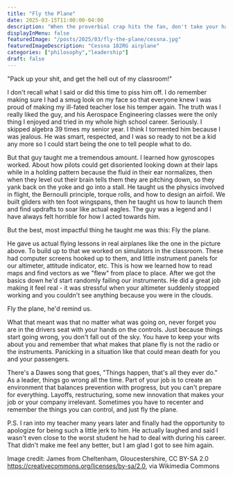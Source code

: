 ```yaml
---
title: "Fly the Plane"
date: 2025-03-15T11:00:00-04:00
description: "When the proverbial crap hits the fan, don't take your hands off the controls."
displayInMenu: false
featuredImage: "/posts/2025/03/fly-the-plane/cessna.jpg"
featuredImageDescription: "Cessna 182RG airplane"
categories: ["philosophy","leadership"]
draft: false
---
```

"Pack up your shit, and get the hell out of my classroom!"

I don't recall what I said or did this time to piss him off.  I do remember making sure I had a smug look on my face so that everyone knew I was proud of making my ill-fated teacher lose his temper again.  The truth was I really liked the guy, and his Aerospace Engineering classes were the only thing I enjoyed and tried in my whole high school career.  Seriously.  I skipped algebra 39 times my senior year.  I think I tormented him because I was jealous.  He was smart, respected, and I was so ready to not be a kid any more so I could start being the one to tell people what to do.

But that guy taught me a tremendous amount.  I learned how gyroscopes worked.  About how pilots could get disoriented looking down at their laps while in a holding pattern because the fluid in their ear normalizes, then when they level out their brain tells them they are pitching down, so they yank back on the yoke and go into a stall.  He taught us the physics involved in flight, the Bernoulli principle, torque rolls, and how to design an airfoil.  We built gliders with ten foot wingspans, then he taught us how to launch them and find updrafts to soar like actual eagles.  The guy was a legend and I have always felt horrible for how I acted towards him.

But the best, most impactful thing he taught me was this: Fly the plane.  

He gave us actual flying lessons in real airplanes like the one in the picture above.  To build up to that we worked on simulators in the classroom. These had computer screens hooked up to them, and little instrument panels for our altimeter, attitude indicator, etc.  This is how we learned how to read maps and find vectors as we "flew" from place to place.  After we got the basics down he'd start randomly failing our instruments.  He did a great job making it feel real - it was stressful when your altimeter suddenly stopped working and you couldn't see anything because you were in the clouds.

Fly the plane, he'd remind us.

What that meant was that no matter what was going on, never forget you are in the drivers seat with your hands on the controls.  Just because things start going wrong, you don't fall out of the sky.  You have to keep your wits about you and remember that what makes that plane fly is not the radio or the instruments.  Panicking in a situation like that could mean death for you and your passengers.

There's a Dawes song that goes, "Things happen, that's all they ever do."  As a leader, things go wrong all the time.  Part of your job is to create an environment that balances prevention with progress, but you can't prepare for everything.  Layoffs, restructuring, some new innovation that makes your job or your company irrelevant.  Sometimes you have to recenter and remember the things you can control, and just fly the plane.


P.S. I ran into my teacher many years later and finally had the opportunity to apologize for being such a little jerk to him.  He actually laughed and said I wasn't even close to the worst student he had to deal with during his career.  That didn't make me feel any better, but I am glad I got to see him again.


Image credit: James from Cheltenham, Gloucestershire, CC BY-SA 2.0 <https://creativecommons.org/licenses/by-sa/2.0>, via Wikimedia Commons